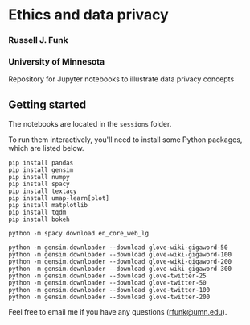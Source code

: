 # Ethics and data privacy
### Russell J. Funk
### University of Minnesota

Repository for Jupyter notebooks to illustrate data privacy concepts

## Getting started

The notebooks are located in the `sessions` folder.

To run them interactively, you'll need to install some Python packages, which are listed below. 

```
pip install pandas
pip install gensim
pip install numpy
pip install spacy
pip install textacy
pip install umap-learn[plot]
pip install matplotlib
pip install tqdm
pip install bokeh

python -m spacy download en_core_web_lg

python -m gensim.downloader --download glove-wiki-gigaword-50
python -m gensim.downloader --download glove-wiki-gigaword-100
python -m gensim.downloader --download glove-wiki-gigaword-200
python -m gensim.downloader --download glove-wiki-gigaword-300
python -m gensim.downloader --download glove-twitter-25
python -m gensim.downloader --download glove-twitter-50
python -m gensim.downloader --download glove-twitter-100
python -m gensim.downloader --download glove-twitter-200
```

Feel free to email me if you have any questions ([rfunk@umn.edu](mailto:rfunk@umn.edu)).